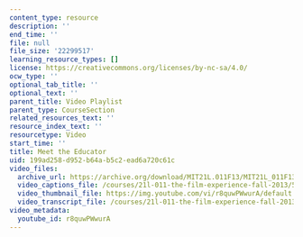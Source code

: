 ```yaml
---
content_type: resource
description: ''
end_time: ''
file: null
file_size: '22299517'
learning_resource_types: []
license: https://creativecommons.org/licenses/by-nc-sa/4.0/
ocw_type: ''
optional_tab_title: ''
optional_text: ''
parent_title: Video Playlist
parent_type: CourseSection
related_resources_text: ''
resource_index_text: ''
resourcetype: Video
start_time: ''
title: Meet the Educator
uid: 199ad258-d952-b64a-b5c2-ead6a720c61c
video_files:
  archive_url: https://archive.org/download/MIT21L.011F13/MIT21L_011F13_Instructor_MeetTheEducator_300k.mp4
  video_captions_file: /courses/21l-011-the-film-experience-fall-2013/5e838368064256ff80f2ac4a476f8719_r8quwPWwurA.vtt
  video_thumbnail_file: https://img.youtube.com/vi/r8quwPWwurA/default.jpg
  video_transcript_file: /courses/21l-011-the-film-experience-fall-2013/1211bd3b65438dbdd32f70469f3bc1b3_r8quwPWwurA.pdf
video_metadata:
  youtube_id: r8quwPWwurA
---
```


